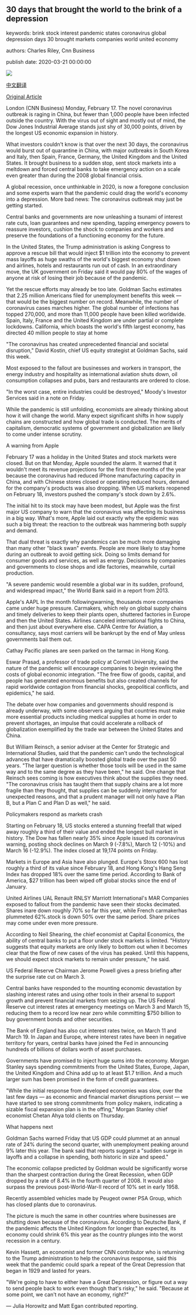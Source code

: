 ## 30 days that brought the world to the brink of a depression

keywords: brink stock interest pandemic states coronavirus global depression days 30 brought markets companies world united economy

authors: Charles Riley, Cnn Business

publish date: 2020-03-21 00:00:00

![](https://cdn.cnn.com/cnnnext/dam/assets/200317120746-08-nyse-0316-super-tease.jpg)

[中文翻译](30%20days%20that%20brought%20the%20world%20to%20the%20brink%20of%20a%20depression_zh.md)

[Original Article](https://edition.cnn.com/2020/03/21/business/coronavirus-economy-markets/index.html)

London (CNN Business) Monday, February 17. The novel coronavirus outbreak is raging in China, but fewer than 1,000 people have been infected outside the country. With the virus out of sight and mostly out of mind, the Dow Jones Industrial Average stands just shy of 30,000 points, driven by the longest US economic expansion in history.

What investors couldn't know is that over the next 30 days, the coronavirus would burst out of quarantine in China, with major outbreaks in South Korea and Italy, then Spain, France, Germany, the United Kingdom and the United States. It brought business to a sudden stop, sent stock markets into a meltdown and forced central banks to take emergency action on a scale even greater than during the 2008 global financial crisis.

A global recession, once unthinkable in 2020, is now a foregone conclusion and some experts warn that the pandemic could drag the world's economy into a depression. More bad news: The coronavirus outbreak may just be getting started.

Central banks and governments are now unleashing a tsunami of interest rate cuts, loan guarantees and new spending, tapping emergency powers to reassure investors, cushion the shock to companies and workers and preserve the foundations of a functioning economy for the future.

In the United States, the Trump administration is asking Congress to approve a rescue bill that would inject $1 trillion into the economy to prevent mass layoffs as huge swaths of the world's biggest economy shut down and airlines, hotels and restaurants run out of cash. In an extraordinary move, the UK government on Friday said it would pay 80% of the wages of anyone at risk of losing their job because of the pandemic.

Yet the rescue efforts may already be too late. Goldman Sachs estimates that 2.25 million Americans filed for unemployment benefits this week — that would be the biggest number on record. Meanwhile, the number of coronavirus cases marches higher. The global number of infections has topped 270,000, and more than 11,000 people have been killed worldwide. Spain, Italy, France and the United Kingdom are under partial or complete lockdowns. California, which boasts the world's fifth largest economy, has directed 40 million people to stay at home

"The coronavirus has created unprecedented financial and societal disruption," David Kostin, chief US equity strategist at Goldman Sachs, said this week.

Most exposed to the fallout are businesses and workers in transport, the energy industry and hospitality as international aviation shuts down, oil consumption collapses and pubs, bars and restaurants are ordered to close.

"In the worst case, entire industries could be destroyed," Moody's Investor Services said in a note on Friday.

While the pandemic is still unfolding, economists are already thinking about how it will change the world. Many expect significant shifts in how supply chains are constructed and how global trade is conducted. The merits of capitalism, democratic systems of government and globalization are likely to come under intense scrutiny.

A warning from Apple

February 17 was a holiday in the United States and stock markets were closed. But on that Monday, Apple sounded the alarm. It warned that it wouldn't meet its revenue projections for the first three months of the year because the coronavirus had reduced iPhone manufacturing capacity in China, and with Chinese stores closed or operating reduced hours, demand for the company's products was also dropping. When US markets reopened on February 18, investors pushed the company's stock down by 2.6%.

The initial hit to its stock may have been modest, but Apple was the first major US company to warn that the coronavirus was affecting its business in a big way. What's more, Apple laid out exactly why the epidemic was such a big threat: the reaction to the outbreak was hammering both supply and demand.

That dual threat is exactly why pandemics can be much more damaging than many other "black swan" events. People are more likely to stay home during an outbreak to avoid getting sick. Doing so limits demand for consumer goods and services, as well as energy. Decisions by companies and governments to close shops and idle factories, meanwhile, curtail production.

"A severe pandemic would resemble a global war in its sudden, profound, and widespread impact," the World Bank said in a report from 2013.

Apple's AAPL In the month followingwarning, thousands more companies came under huge pressure. Carmakers, which rely on global supply chains and timely deliveries to keep their plants open, shuttered factories in Europe and then the United States. Airlines canceled international flights to China, and then just about everywhere else. CAPA Centre for Aviation, a consultancy, says most carriers will be bankrupt by the end of May unless governments bail them out.

Cathay Pacific planes are seen parked on the tarmac in Hong Kong.

Eswar Prasad, a professor of trade policy at Cornell University, said the nature of the pandemic will encourage companies to begin reviewing the costs of global economic integration. "The free flow of goods, capital, and people has generated enormous benefits but also created channels for rapid worldwide contagion from financial shocks, geopolitical conflicts, and epidemics," he said.

The debate over how companies and governments should respond is already underway, with some observers arguing that countries must make more essential products including medical supplies at home in order to prevent shortages, an impulse that could accelerate a rollback of globalization exemplified by the trade war between the United States and China.

But William Reinsch, a senior adviser at the Center for Strategic and International Studies, said that the pandemic can't undo the technological advances that have dramatically boosted global trade over the past 50 years. "The larger question is whether those tools will be used in the same way and to the same degree as they have been," he said. One change that Reinsch sees coming is how executives think about the supplies they need. "The coronavirus crisis has taught them that supply chains are a lot more fragile than they thought, that supplies can be suddenly interrupted for unexpected reasons, and that a prudent manager will not only have a Plan B, but a Plan C and Plan D as well," he said.

Policymakers respond as markets crash

Starting on February 18, US stocks entered a stunning freefall that wiped away roughly a third of their value and ended the longest bull market in history. The Dow has fallen nearly 35% since Apple issued its coronavirus warning, posting shock declines on March 9 (-7.8%), March 12 (-10%) and March 16 (-12.9%). The index closed at 19,174 points on Friday.

Markets in Europe and Asia have also plunged. Europe's Stoxx 600 has lost roughly a third of its value since February 18, and Hong Kong's Hang Seng Index has dropped 18% over the same time period. According to Bank of America, $27 trillion has been wiped off global stocks since the end of January.

United Airlines UAL Renault RNLSY Marriott International's MAR Companies exposed to fallout from the pandemic have seen their stocks decimated. Shares inare down roughly 70% so far this year, while French carmakerhas plummeted 62%.stock is down 50% over the same period. Share prices may come under even more pressure.

According to Neil Shearing, the chief economist at Capital Economics, the ability of central banks to put a floor under stock markets is limited. "History suggests that equity markets are only likely to bottom out when it becomes clear that the flow of new cases of the virus has peaked. Until this happens, we should expect stock markets to remain under pressure," he said.

US Federal Reserve Chairman Jerome Powell gives a press briefing after the surprise rate cut on March 3.

Central banks have responded to the mounting economic devastation by slashing interest rates and using other tools in their arsenal to support growth and prevent financial markets from seizing up. The US Federal Reserve cut interest rates at emergency meetings on March 3 and March 15, reducing them to a record low near zero while committing $750 billion to buy government bonds and other securities.

The Bank of England has also cut interest rates twice, on March 11 and March 19. In Japan and Europe, where interest rates have been in negative territory for years, central banks have joined the Fed in announcing hundreds of billions of dollars worth of asset purchases.

Governments have promised to inject huge sums into the economy. Morgan Stanley says spending commitments from the United States, Europe, Japan, the United Kingdom and China add up to at least $1.7 trillion. And a much larger sum has been promised in the form of credit guarantees.

"While the initial response from developed economies was slow, over the last few days — as economic and financial market disruptions persist — we have started to see strong commitments from policy makers, indicating a sizable fiscal expansion plan is in the offing," Morgan Stanley chief economist Chetan Ahya told clients on Thursday.

What happens next

Goldman Sachs warned Friday that US GDP could plummet at an annual rate of 24% during the second quarter, with unemployment peaking around 9% later this year. The bank said that reports suggest a "sudden surge in layoffs and a collapse in spending, both historic in size and speed."

The economic collapse predicted by Goldman would be significantly worse than the sharpest contraction during the Great Recession, when GDP dropped by a rate of 8.4% in the fourth quarter of 2008. It would also surpass the previous post-World-War-II record of 10% set in early 1958.

Recently assembled vehicles made by Peugeot owner PSA Group, which has closed plants due to coronavirus.

The picture is much the same in other countries where businesses are shutting down because of the coronavirus. According to Deutsche Bank, if the pandemic affects the United Kingdom for longer than expected, its economy could shrink 6% this year as the country plunges into the worst recession in a century.

Kevin Hassett, an economist and former CNN contributor who is returning to the Trump administration to help the coronavirus response, said this week that the pandemic could spark a repeat of the Great Depression that began in 1929 and lasted for years.

"We're going to have to either have a Great Depression, or figure out a way to send people back to work even though that's risky," he said. "Because at some point, we can't not have an economy, right?"

— Julia Horowitz and Matt Egan contributed reporting.